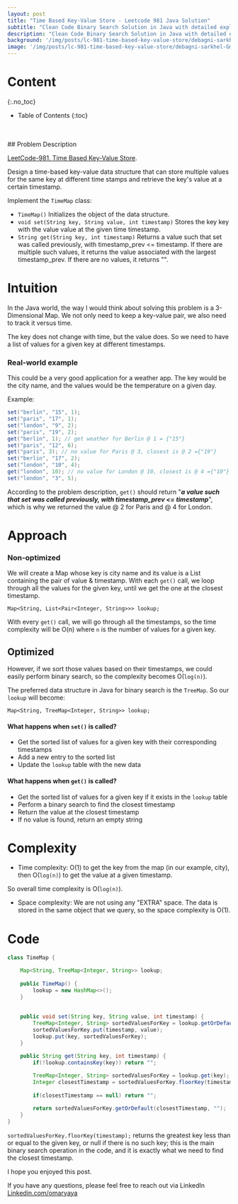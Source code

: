 ```yaml
---
layout: post
title: "Time Based Key-Value Store - Leetcode 981 Java Solution"
subtitle: "Clean Code Binary Search Solution in Java with detailed explanation and complexity analysis."
description: "Clean Code Binary Search Solution in Java with detailed explanation and complexity analysis."
background: '/img/posts/lc-981-time-based-key-value-store/debagni-sarkhel-GmXx2wTH0bE-unsplash.jpg'
image: '/img/posts/lc-981-time-based-key-value-store/debagni-sarkhel-GmXx2wTH0bE-unsplash.jpg'
---
```

# Content
{:.no_toc}
* Table of Contents
{:toc}


<br/>
<br/>
## Problem Description

 [LeetCode-981. Time Based Key-Value Store](https://leetcode.com/problems/time-based-key-value-store/).

Design a time-based key-value data structure that can store multiple values for the same key at different time stamps and retrieve the key's value at a certain timestamp.

Implement the `TimeMap` class:

- `TimeMap()` Initializes the object of the data structure.
- `void set(String key, String value, int timestamp)` Stores the key key with the value value at the given time timestamp.
- `String get(String key, int timestamp)` Returns a value such that set was called previously, with timestamp_prev <= timestamp. If there are multiple such values, it returns the value associated with the largest timestamp_prev. If there are no values, it returns "".


# Intuition

In the Java world, the way I would think about solving this problem is a 3-Dimensional Map. We not only need to keep a key-value pair, we also need to track it versus time.

The key does not change with time, but the value does. So we need to have a list of values for a given key at different timestamps.

### Real-world example
This could be a very good application for a weather app. The key would be the city name, and the values would be the temperature on a given day.

Example:
```java
set("berlin", "15", 1);
set("paris", "17", 1);
set("london", "9", 2);
set("paris", "19", 2);
get("berlin", 1); // get weather for Berlin @ 1 = {"15"}
set("paris", "12", 6);
get("paris", 3); // no value for Paris @ 3, closest is @ 2 ={"19"}
set("berlin", "17", 2);
set("london", "10", 4);
get("london", 10); // no value for London @ 10, closest is @ 4 ={"10"}
set("london", "3", 5);
```

According to the problem description, `get()` should return "***a value such that set was called previously, with timestamp_prev <= timestamp***", which is why we returned the value @ 2 for Paris and @ 4 for London.

# Approach
<!-- Describe your approach to solving the problem. -->
### Non-optimized
We will create a Map whose key is city name and its value is a List containing the pair of value & timestamp. With each `get()` call, we loop through all the values for the given key, until we get the one at the closest timestamp.

`Map<String, List<Pair<Integer, String>>> lookup;`

With every `get()` call, we will go through all the timestamps, so the time complexity will be O(n) where `n` is the number of values for a given key.

## Optimized
However, if we sort those values based on their timestamps, we could easily perform binary search, so the complexity becomes O(`log(n)`).

The preferred data structure in Java for binary search is the `TreeMap`. So our `lookup` will become:

`Map<String, TreeMap<Integer, String>> lookup;`

#### What happens when `set()` is called?
- Get the sorted list of values for a given key with their corresponding timestamps
- Add a new entry to the sorted list
- Update the `lookup` table with the new data


#### What happens when `get()` is called?
- Get the sorted list of values for a given key if it exists in the `lookup` table
- Perform a binary search to find the closest timestamp
- Return the value at the closest timestamp
- If no value is found, return an empty string


# Complexity
- Time complexity:
  O(1) to get the key from the map (in our example, city), then O(`log(n)`) to get the value at a given timestamp.

So overall time complexity is O(`log(n)`).

- Space complexity:
  We are not using any "EXTRA" space. The data is stored in the same object that we query, so the space complexity is O(1).

# Code
```java
class TimeMap {

    Map<String, TreeMap<Integer, String>> lookup;
    
    public TimeMap() {
        lookup = new HashMap<>();
    }
    
    
    public void set(String key, String value, int timestamp) {
        TreeMap<Integer, String> sortedValuesForKey = lookup.getOrDefault(key, new TreeMap<>());
        sortedValuesForKey.put(timestamp, value);
        lookup.put(key, sortedValuesForKey);
    }

    public String get(String key, int timestamp) {
        if(!lookup.containsKey(key)) return "";
        
        TreeMap<Integer, String> sortedValuesForKey = lookup.get(key);
        Integer closestTimestamp = sortedValuesForKey.floorKey(timestamp);
        
        if(closestTimestamp == null) return "";

        return sortedValuesForKey.getOrDefault(closestTimestamp, "");
    }
}
```

`sortedValuesForKey.floorKey(timestamp);` returns the greatest key less than or equal to the given key, or null if there is no such key; this is the main binary search operation in the code, and it is exactly what we need to find the closest timestamp.


I hope you enjoyed this post.

If you have any questions, please feel free to reach out via LinkedIn [Linkedin.com/omaryaya](https://linkedin.com/in/omaryaya)